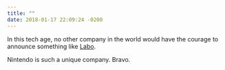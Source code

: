 ```yaml
---
title: ""
date: 2018-01-17 22:09:24 -0200
---
```


In this tech age, no other company in the world would have the courage to announce something like [Labo](https://www.youtube.com/watch?v=P3Bd3HUMkyU). 

Nintendo is such a unique company. Bravo.
